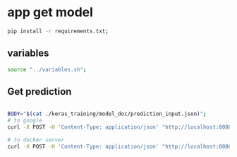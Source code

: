 # app get model

```bash
pip install -r requirements.txt;
```

## variables
```bash
source "../variables.sh";
```

## Get prediction
```bash

BODY="$(cat ./keras_training/model_doc/prediction_input.json)";
# to google
curl -X POST -H 'Content-Type: application/json' "http://localhost:8080/api/keras/${JOB_NAME}" -d "${BODY}";

# to docker server
curl -X POST -H 'Content-Type: application/json' "http://localhost:8080/api/keras-host" -d "${BODY}";
```
